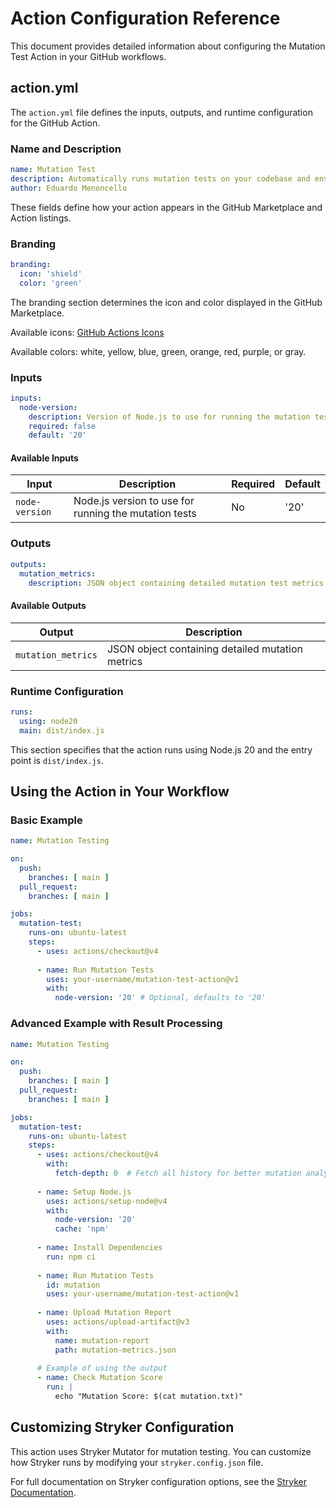 # Action Configuration Reference

This document provides detailed information about configuring the Mutation Test Action in your GitHub workflows.

## action.yml

The `action.yml` file defines the inputs, outputs, and runtime configuration for the GitHub Action.

### Name and Description

```yaml
name: Mutation Test
description: Automatically runs mutation tests on your codebase and ensures the mutation score meets quality standards.
author: Eduardo Menoncello
```

These fields define how your action appears in the GitHub Marketplace and Action listings.

### Branding

```yaml
branding:
  icon: 'shield'
  color: 'green'
```

The branding section determines the icon and color displayed in the GitHub Marketplace.

Available icons: [GitHub Actions Icons](https://docs.github.com/en/actions/creating-actions/metadata-syntax-for-github-actions#brandingicon)

Available colors: white, yellow, blue, green, orange, red, purple, or gray.

### Inputs

```yaml
inputs:
  node-version:
    description: Version of Node.js to use for running the mutation tests
    required: false
    default: '20'
```

#### Available Inputs

| Input | Description | Required | Default |
|-------|-------------|----------|---------|
| `node-version` | Node.js version to use for running the mutation tests | No | '20' |

### Outputs

```yaml
outputs:
  mutation_metrics:
    description: JSON object containing detailed mutation test metrics including score, killed/survived mutants, and test coverage
```

#### Available Outputs

| Output | Description |
|--------|-------------|
| `mutation_metrics` | JSON object containing detailed mutation metrics |

### Runtime Configuration

```yaml
runs:
  using: node20
  main: dist/index.js
```

This section specifies that the action runs using Node.js 20 and the entry point is `dist/index.js`.

## Using the Action in Your Workflow

### Basic Example

```yaml
name: Mutation Testing

on:
  push:
    branches: [ main ]
  pull_request:
    branches: [ main ]

jobs:
  mutation-test:
    runs-on: ubuntu-latest
    steps:
      - uses: actions/checkout@v4
      
      - name: Run Mutation Tests
        uses: your-username/mutation-test-action@v1
        with:
          node-version: '20' # Optional, defaults to '20'
```

### Advanced Example with Result Processing

```yaml
name: Mutation Testing

on:
  push:
    branches: [ main ]
  pull_request:
    branches: [ main ]

jobs:
  mutation-test:
    runs-on: ubuntu-latest
    steps:
      - uses: actions/checkout@v4
        with:
          fetch-depth: 0  # Fetch all history for better mutation analysis
      
      - name: Setup Node.js
        uses: actions/setup-node@v4
        with:
          node-version: '20'
          cache: 'npm'
          
      - name: Install Dependencies
        run: npm ci
      
      - name: Run Mutation Tests
        id: mutation
        uses: your-username/mutation-test-action@v1
      
      - name: Upload Mutation Report
        uses: actions/upload-artifact@v3
        with:
          name: mutation-report
          path: mutation-metrics.json
          
      # Example of using the output
      - name: Check Mutation Score
        run: |
          echo "Mutation Score: $(cat mutation.txt)"
```

## Customizing Stryker Configuration

This action uses Stryker Mutator for mutation testing. You can customize how Stryker runs by modifying your `stryker.config.json` file.

For full documentation on Stryker configuration options, see the [Stryker Documentation](https://stryker-mutator.io/docs/stryker-js/configuration/).